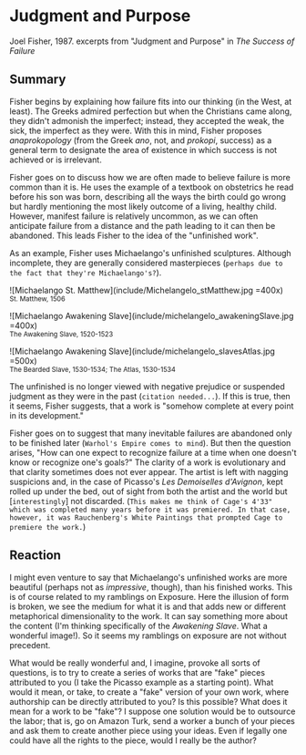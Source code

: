 # Judgment and Purpose
Joel Fisher, 1987. excerpts from "Judgment and Purpose" in _The Success of Failure_

## Summary

Fisher begins by explaining how failure fits into our thinking (in the West, at least). The Greeks admired perfection but when the Christians came along, they didn't admonish the imperfect; instead, they accepted the weak, the sick, the imperfect as they were. With this in mind, Fisher proposes _anaprokopology_ (from the Greek _ano_, not, and _prokopi_, success) as a general term to designate the area of existence in which success is not achieved or is irrelevant.

Fisher goes on to discuss how we are often made to believe failure is more common than it is. He uses the example of a textbook on obstetrics he read before his son was born, describing all the ways the birth could go wrong but hardly mentioning the most likely outcome of a living, healthy child. However, manifest failure is relatively uncommon, as we can often anticipate failure from a distance and the path leading to it can then be abandoned. This leads Fisher to the idea of the "unfinished work".

As an example, Fisher uses Michaelango's unfinished sculptures. Although incomplete, they are generally considered masterpieces (`perhaps due to the fact that they're Michaelango's?`).

![Michaelango St. Matthew](include/Michelangelo_stMatthew.jpg =400x)
<br/><d> <small> St. Matthew, 1506 </small> <d>

![Michaelango Awakening Slave](include/michelangelo_awakeningSlave.jpg =400x)
<br/><d> <small> The Awakening Slave, 1520-1523 </small> <d>

![Michaelango Awakening Slave](include/michelangelo_slavesAtlas.jpg =500x)
<br/><d> <small> The Bearded Slave, 1530-1534; The Atlas, 1530-1534 </small> <d>

The unfinished is no longer viewed with negative prejudice or suspended judgment as they were in the past (`citation needed...`). If this is true, then it seems, Fisher suggests, that a work is "somehow complete at every point in its development."

Fisher goes on to suggest that many inevitable failures are abandoned only to be finished later (`Warhol's Empire comes to mind`). But then the question arises, "How can one expect to recognize failure at a time when one doesn't know or recognize one's goals?" The clarity of a work is evolutionary and that clarity sometimes does not ever appear. The artist is left with nagging suspicions and, in the case of Picasso's _Les Demoiselles d'Avignon_, kept rolled up under the bed, out of sight from both the artist and the world but [`interestingly`] not discarded. (`This makes me think of Cage's 4'33" which was completed many years before it was premiered. In that case, however, it was Rauchenberg's White Paintings that prompted Cage to premiere the work.`)


## Reaction


I might even venture to say that Michaelango's unfinished works are more beautiful (perhaps not as _impressive_, though), than his finished works.
This is of course related to my ramblings on Exposure. Here the illusion of form is broken, we see the medium for what it is and that adds new or different metaphorical dimensionality to the work. It can say something more about the content (I'm thinking specifically of the _Awakening Slave_. What a wonderful image!). So it seems my ramblings on exposure are not without precedent.


What would be really wonderful and, I imagine, provoke all sorts of questions, is to try to create a series of works that are "fake" pieces attributed to you (I take the Picasso example as a starting point). What would it mean, or take, to create a "fake" version of your own work, where authorship can be directly attributed to you? Is this possible? What does it mean for a work to be "fake"? I suppose one solution would be to outsource the labor; that is, go on Amazon Turk, send a worker a bunch of your pieces and ask them to create another piece using your ideas. Even if legally one could have all the rights to the piece, would I really be the author?
